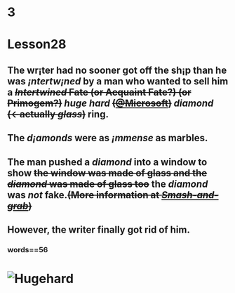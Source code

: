 # 3
# Lesson28
## The wr¡ter had no sooner got off the sh¡p than he was *¡ntertw¡ned* by a man who wanted to sell him a ~~*Intertwined* Fate (or Acquaint Fate?) (or Primogem?)~~ *huge hard* ~~([@Microsoft](https://microsoft.com))~~ *diamond* ~~(←actually *glass*)~~ ring.
## The *d¡amonds* were as *¡mmense* as marbles.
## The man pushed a *diamond* into a window to show ~~the window was made of glass and the *diamond* was made of glass too~~ the *diamond* was *not* fake.~~(More information at [*Smash-and-grab*](https://github.com/HeJiaMu/hiamu.NCE.sw/blob/main/3-6.md))~~
## However, the writer finally got rid of him.
### words==56
# 
# 
# 
# 
# 
# 
# 
# 
# 
# 
# 
# 
# 
# 
# 
# 
# 
# 
# 
# 
# 
# 
# 
# 
# 
# 
# 
# ![Hugehard](https://github.com/HeJiaMu/hiamu.NCE.sw/assets/118696799/1c4d75b9-92c7-41f5-822d-dc8ec9247147)
